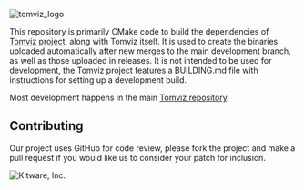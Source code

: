 ![tomviz_logo]

This repository is primarily CMake code to build the dependencies of
[Tomviz project][tomviz], along with Tomviz itself. It is used to create
the binaries uploaded automatically after new merges to the main development
branch, as well as those uploaded in releases. It is not intended to be used
for development, the Tomviz project features a BUILDING.md file with
instructions for setting up a development build.

Most development happens in the main [Tomviz repository][tomviz_github].

Contributing
------------

Our project uses GitHub for code review, please fork the project and make a
pull request if you would like us to consider your patch for inclusion.

![Kitware, Inc.][KitwareLogo]

  [tomviz]: https://tomviz.org/ "The Tomviz project"
  [tomviz_logo]: https://github.com/OpenChemistry/tomviz/blob/master/tomviz/icons/tomvizfull.png "tomviz"
  [tomviz_github]: https://github.com/openchemistry/tomviz "The Tomviz repository"
  [Kitware]: http://kitware.com/ "Kitware, Inc."
  [KitwareLogo]: http://www.kitware.com/img/small_logo_over.png "Kitware"
